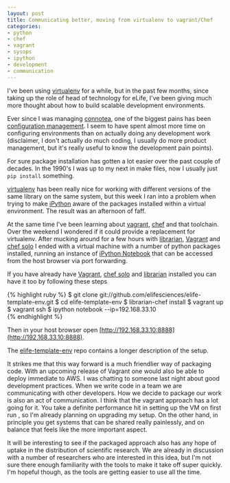 ```yaml
---
layout: post
title: Communicating better, moving from virtualenv to vagrant/Chef
categories: 
- python
- chef
- vagrant
- sysops
- ipython
- development
- communication
---
```


I've been using [virtualenv][vev] for a while, but in the past few months, since taking up the role of head of technology for eLife, I've been giving much more thought about how to build scalable development environments. 

Ever since I was managing [connotea][con], one of the biggest pains has been [configuration management][conconfig]. I seem to have spent almost more time on configuring environments than on actually doing any development work (disclaimer, I don't actually do much coding, I usually do more product management, but it's really useful to know the development pain points). 

[con]: http://en.wikipedia.org/wiki/Connotea
[conconfig]: http://www.mulvany.net/files/README.osx.html 

For sure package installation has gotten a lot easier over the past couple of decades. In the 1990's I was up to my next in make files, now I usually just `pip install` something. 

[virtualenv][vev] has been really nice for working with different versions of the same library on the same system, but this week I ran into a problem when trying to make [iPython][ipy] aware of the packages installed within a virtual environment. The result was an afternoon of faff. 

At the same time I've been learning about [vagrant][vagrant], [chef][cs] and that toolchain. Over the weekend I wondered if it could provide a replacement for virtualenv. After mucking around for a few hours
with [librarian][lib], [Vagrant][vagrant] and [chef solo][cs] I ended with a virtual machine with a number of python packages installed, running an instance of [iPython Notebook][ipn] that can be accessed from the host browser via port forwarding. 

[ipy]: http://ipython.org/
[ipn]: http://ipython.org/ipython-doc/dev/interactive/htmlnotebook.html
[lib]: https://github.com/applicationsonline/librarian
[cs]: http://wiki.opscode.com/display/chef/Chef+Solo
[vagrant]: http://www.vagrantup.com/
[vev]: http://www.virtualenv.org/en/latest/

If you have already have [Vagrant][vagrant], [chef solo][cs] and [librarian][lib] installed you can have it too by following these steps  

{% highlight ruby %}
   $ git clone git://github.com/elifesciences/elife-template-env.git
   $ cd elife-template-env
   $ librarian-chef install
   $ vagrant up
   $ vagrant ssh
   $ ipython notebook --ip=192.168.33.10  
{% endhighlight %}

Then in your host browser open [http://192.168.33.10:8888](http://192.168.33.10:8888). 

The [elife-template-env][ete] repo contains a longer description of the setup.

[ete]: https://github.com/elifesciences/elife-template-env

It strikes me that this way forward is a much friendlier way of packaging code. With an upcoming release of Vagrant one would also be able to deploy immediate to AWS. I was chatting to someone last night about good development practices. When we write code in a team we are communicating with other developers. How we decide to package our work is also an act of communication. I think that the vagrant approach has a lot going for it. You take a definite performance hit in setting up the VM on first run , so I'm already planning on upgrading my setup. On the other hand, in principle you get systems that can be shared really painlessly, and on balance that feels like the more important aspect. 

It will be interesting to see if the packaged approach also has any hope of uptake in the distribution of scientific research. We are already in discussion with a number of researchers who are interested in this idea, but I'm not sure there enough familiarity with the tools to make it take off super quickly. I'm hopeful though, as the tools are getting easier to use all the time.